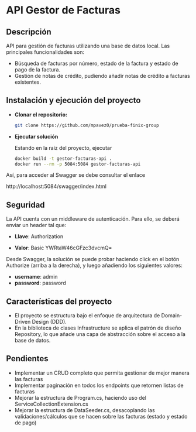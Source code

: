 # API Gestor de Facturas

## Descripción
API para gestión de facturas utilizando una base de datos local. Las principales funcionalidades son:

- Búsqueda de facturas por número, estado de la factura y estado de pago de la factura.
- Gestión de notas de crédito, pudiendo añadir notas de crédito a facturas existentes.

## Instalación y ejecución del proyecto

- **Clonar el repositorio:**
  ```bash
  git clone https://github.com/mpavez0/prueba-finix-group

- **Ejecutar solución**
  
  Estando en la raíz del proyecto, ejecutar
  
  ````bash 
  docker build -t gestor-facturas-api .
  docker run --rm -p 5084:5084 gestor-facturas-api

Así, para acceder al Swagger se debe consultar el enlace

http://localhost:5084/swagger/index.html

## Seguridad

La API cuenta con un middleware de autenticación. Para ello, se deberá enviar un header tal que:

- **Llave**: Authorization

- **Valor**: Basic YWRtaW46cGFzc3dvcmQ=

Desde Swagger, la solución se puede probar haciendo click en el botón Authorize (arriba a la derecha), y luego añadiendo los siguientes valores:

- **username**: admin
- **password**: password

## Características del proyecto

- El proyecto se estructura bajo el enfoque de arquitectura de Domain-Driven Design (DDD).
- En la biblioteca de clases Infrastructure se aplica el patrón de diseño Repository, lo que añade una capa de abstracción sobre el acceso a la base de datos.

## Pendientes

- Implementar un CRUD completo que permita gestionar de mejor manera las facturas
- Implementar paginación en todos los endpoints que retornen listas de facturas
- Mejorar la estructura de Program.cs, haciendo uso del ServiceCollectionExtension.cs
- Mejorar la estructura de DataSeeder.cs, desacoplando las validaciones/cálculos que se hacen sobre las facturas (estado y estado de pago)
